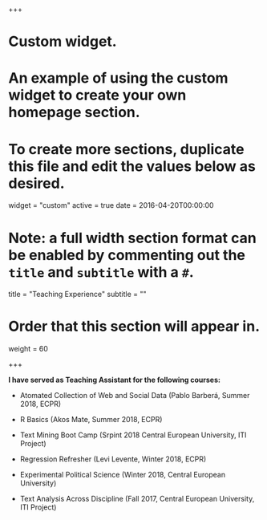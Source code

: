 +++
# Custom widget.
# An example of using the custom widget to create your own homepage section.
# To create more sections, duplicate this file and edit the values below as desired.
widget = "custom"
active = true
date = 2016-04-20T00:00:00

# Note: a full width section format can be enabled by commenting out the `title` and `subtitle` with a `#`.
title = "Teaching Experience"
subtitle = ""

# Order that this section will appear in.
weight = 60

+++

**I have served as Teaching Assistant for the following courses:**

+ Atomated Collection of Web and Social Data (Pablo Barberá, Summer 2018, ECPR)

+ R Basics (Akos Mate, Summer 2018, ECPR)

+ Text Mining Boot Camp (Srpint 2018 Central European University, ITI Project)

+ Regression Refresher (Levi Levente, Winter 2018, ECPR)

+ Experimental Political Science (Winter 2018, Central European University)

+ Text Analysis Across Discipline (Fall 2017, Central European University, ITI Project)
